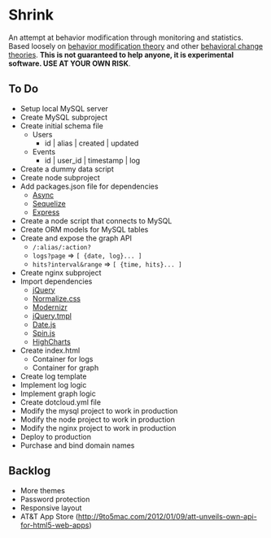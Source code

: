 Shrink
======
An attempt at behavior modification through monitoring and statistics. Based loosely on [behavior modification theory](http://en.wikipedia.org/wiki/Behavior_modification_therapy) and other [behavioral change theories](http://en.wikipedia.org/wiki/Behavioral_change_theories). __This is not guaranteed to help anyone, it is experimental software. USE AT YOUR OWN RISK__.

To Do
-----
- Setup local MySQL server
- Create MySQL subproject
- Create initial schema file
  - Users
     - id | alias | created | updated
  - Events
     - id | user_id | timestamp | log
- Create a dummy data script
- Create node subproject
- Add packages.json file for dependencies
  - [Async](https://github.com/caolan/async)
  - [Sequelize](http://sequelizejs.com/#installation)
  - [Express](http://expressjs.com/)
- Create a node script that connects to MySQL
- Create ORM models for MySQL tables
- Create and expose the graph API
  - `/:alias/:action?`
  - `logs?page` => `[ {date, log}... ]`
  - `hits?interval&range` => `[ {time, hits}... ]`
- Create nginx subproject
- Import dependencies
  - [jQuery](http://docs.jquery.com/Downloading_jQuery)
  - [Normalize.css](http://necolas.github.com/normalize.css)
  - [Modernizr](http://www.modernizr.com/)
  - [jQuery.tmpl](https://github.com/jquery/jquery-tmpl)
  - [Date.js](http://www.datejs.com/)
  - [Spin.js](http://fgnass.github.com/spin.js/)
  - [HighCharts](http://www.highcharts.com/documentation/how-to-use)
- Create index.html
  - Container for logs
  - Container for graph
- Create log template
- Implement log logic
- Implement graph logic
- Create dotcloud.yml file
- Modify the mysql project to work in production
- Modify the node project to work in production
- Modify the nginx project to work in production
- Deploy to production
- Purchase and bind domain names

Backlog
-------
- More themes
- Password protection
- Responsive layout
- AT&T App Store (http://9to5mac.com/2012/01/09/att-unveils-own-api-for-html5-web-apps)
